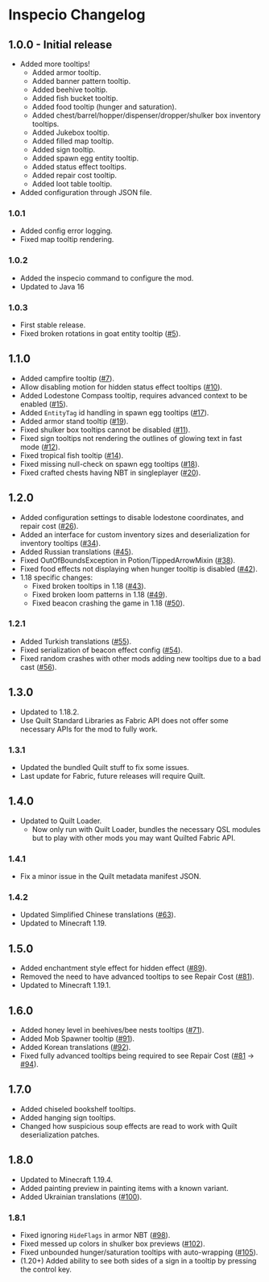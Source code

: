 # Inspecio Changelog

## 1.0.0 - Initial release

 - Added more tooltips!
   - Added armor tooltip.
   - Added banner pattern tooltip.
   - Added beehive tooltip.
   - Added fish bucket tooltip.
   - Added food tooltip (hunger and saturation).
   - Added chest/barrel/hopper/dispenser/dropper/shulker box inventory tooltips.
   - Added Jukebox tooltip.
   - Added filled map tooltip.
   - Added sign tooltip.
   - Added spawn egg entity tooltip.
   - Added status effect tooltips.
   - Added repair cost tooltip.
   - Added loot table tooltip.
 - Added configuration through JSON file.

### 1.0.1

 - Added config error logging.
 - Fixed map tooltip rendering.

### 1.0.2

 - Added the inspecio command to configure the mod.
 - Updated to Java 16

### 1.0.3

 - First stable release.
 - Fixed broken rotations in goat entity tooltip ([#5](https://github.com/Queerbric/Inspecio/issues/5)).

## 1.1.0

 - Added campfire tooltip ([#7](https://github.com/Queerbric/Inspecio/issues/7)).
 - Allow disabling motion for hidden status effect tooltips ([#10](https://github.com/Queerbric/Inspecio/pull/10)).
 - Added Lodestone Compass tooltip, requires advanced context to be enabled ([#15](https://github.com/Queerbric/Inspecio/issues/15)).
 - Added `EntityTag` id handling in spawn egg tooltips ([#17](https://github.com/Queerbric/Inspecio/pull/17)).
 - Added armor stand tooltip ([#19](https://github.com/Queerbric/Inspecio/pull/19)).
 - Fixed shulker box tooltips cannot be disabled ([#11](https://github.com/Queerbric/Inspecio/issues/11)).
 - Fixed sign tooltips not rendering the outlines of glowing text in fast mode ([#12](https://github.com/Queerbric/Inspecio/pull/12)).
 - Fixed tropical fish tooltip ([#14](https://github.com/Queerbric/Inspecio/issues/14)).
 - Fixed missing null-check on spawn egg tooltips ([#18](https://github.com/Queerbric/Inspecio/issues/18)).
 - Fixed crafted chests having NBT in singleplayer ([#20](https://github.com/Queerbric/Inspecio/issues/20)).

## 1.2.0

 - Added configuration settings to disable lodestone coordinates, and repair cost ([#26](https://github.com/Queerbric/Inspecio/issues/26)).
 - Added an interface for custom inventory sizes and deserialization for inventory tooltips ([#34](https://github.com/Queerbric/Inspecio/issues/34)).
 - Added Russian translations ([#45](https://github.com/Queerbric/Inspecio/pull/45)).
 - Fixed OutOfBoundsException in Potion/TippedArrowMixin ([#38](https://github.com/Queerbric/Inspecio/pull/38)).
 - Fixed food effects not displaying when hunger tooltip is disabled ([#42](https://github.com/Queerbric/Inspecio/issues/42)).
 - 1.18 specific changes:
   - Fixed broken tooltips in 1.18 ([#43](https://github.com/Queerbric/Inspecio/issues/43)).
   - Fixed broken loom patterns in 1.18 ([#49](https://github.com/Queerbric/Inspecio/issues/49)).
   - Fixed beacon crashing the game in 1.18 ([#50](https://github.com/Queerbric/Inspecio/issues/50)).

### 1.2.1

 - Added Turkish translations ([#55](https://github.com/Queerbric/Inspecio/pull/55)).
 - Fixed serialization of beacon effect config ([#54](https://github.com/Queerbric/Inspecio/issues/54)).
 - Fixed random crashes with other mods adding new tooltips due to a bad cast ([#56](https://github.com/Queerbric/Inspecio/issues/56)).

## 1.3.0

 - Updated to 1.18.2.
 - Use Quilt Standard Libraries as Fabric API does not offer some necessary APIs for the mod to fully work.

### 1.3.1

 - Updated the bundled Quilt stuff to fix some issues.
 - Last update for Fabric, future releases will require Quilt.

## 1.4.0

 - Updated to Quilt Loader.
   - Now only run with Quilt Loader, bundles the necessary QSL modules but to play with other mods you may want Quilted Fabric API.

### 1.4.1

 - Fix a minor issue in the Quilt metadata manifest JSON.

### 1.4.2

 - Updated Simplified Chinese translations ([#63](https://github.com/Queerbric/Inspecio/pull/63)).
 - Updated to Minecraft 1.19.

## 1.5.0

 - Added enchantment style effect for hidden effect ([#89](https://github.com/Queerbric/Inspecio/pull/89)).
 - Removed the need to have advanced tooltips to see Repair Cost ([#81](https://github.com/Queerbric/Inspecio/issues/81)).
 - Updated to Minecraft 1.19.1.

## 1.6.0

 - Added honey level in beehives/bee nests tooltips ([#71](https://github.com/Queerbric/Inspecio/issues/71)).
 - Added Mob Spawner tooltip ([#91](https://github.com/Queerbric/Inspecio/issues/91)).
 - Added Korean translations ([#92](https://github.com/Queerbric/Inspecio/pull/92)).
 - Fixed fully advanced tooltips being required to see Repair Cost ([#81](https://github.com/Queerbric/Inspecio/issues/81) -> [#94](https://github.com/Queerbric/Inspecio/pull/94)).

## 1.7.0

 - Added chiseled bookshelf tooltips.
 - Added hanging sign tooltips.
 - Changed how suspicious soup effects are read to work with Quilt deserialization patches.

## 1.8.0

- Updated to Minecraft 1.19.4.
- Added painting preview in painting items with a known variant.
- Added Ukrainian translations ([#100](https://github.com/Queerbric/Inspecio/pull/100)).

### 1.8.1

- Fixed ignoring `HideFlags` in armor NBT ([#98](https://github.com/Queerbric/Inspecio/issues/98)).
- Fixed messed up colors in shulker box previews ([#102](https://github.com/Queerbric/Inspecio/issues/102)).
- Fixed unbounded hunger/saturation tooltips with auto-wrapping ([#105](https://github.com/Queerbric/Inspecio/issues/105)).
- (1.20+) Added ability to see both sides of a sign in a tooltip by pressing the control key.
